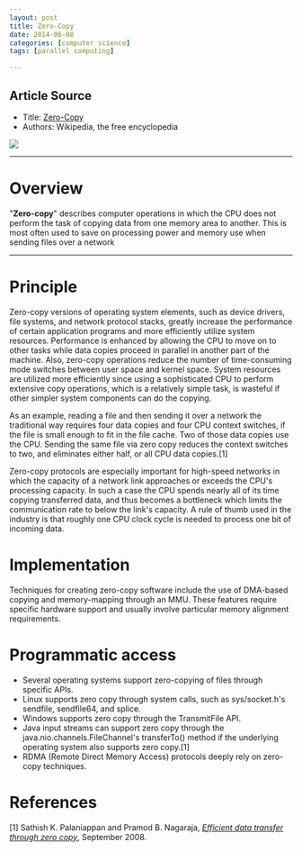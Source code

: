 ```yaml
---
layout: post
title: Zero-Copy
date: 2014-06-08
categories: [computer science]
tags: [parallel computing]

---
```


## Article Source
* Title: [Zero-Copy](http://en.wikipedia.org/wiki/Zero-copy)
* Authors:  Wikipedia, the free encyclopedia

 
[![](http://sungsoo.github.com/images/rdma.png)](http://sungsoo.github.com/images/rdma.png)

---

# Overview

"**Zero-copy**" describes computer operations in which the CPU does not perform the task of copying data from one memory area to another. This is most often used to save on processing power and memory use when sending files over a network

---

# Principle

Zero-copy versions of operating system elements, such as device drivers, file systems, and network protocol stacks, greatly increase the performance of certain application programs and more efficiently utilize system resources. Performance is enhanced by allowing the CPU to move on to other tasks while data copies proceed in parallel in another part of the machine. Also, zero-copy operations reduce the number of time-consuming mode switches between user space and kernel space. System resources are utilized more efficiently since using a sophisticated CPU to perform extensive copy operations, which is a relatively simple task, is wasteful if other simpler system components can do the copying.

As an example, reading a file and then sending it over a network the traditional way requires four data copies and four CPU context switches, if the file is small enough to fit in the file cache. Two of those data copies use the CPU. Sending the same file via zero copy reduces the context switches to two, and eliminates either half, or all CPU data copies.[1]

Zero-copy protocols are especially important for high-speed networks in which the capacity of a network link approaches or exceeds the CPU's processing capacity. In such a case the CPU spends nearly all of its time copying transferred data, and thus becomes a bottleneck which limits the communication rate to below the link's capacity. A rule of thumb used in the industry is that roughly one CPU clock cycle is needed to process one bit of incoming data.

# Implementation

Techniques for creating zero-copy software include the use of DMA-based copying and memory-mapping through an MMU. These features require specific hardware support and usually involve particular memory alignment requirements.

# Programmatic access

* Several operating systems support zero-copying of files through specific APIs.
* Linux supports zero copy through system calls, such as sys/socket.h's sendfile, sendfile64, and splice.
* Windows supports zero copy through the TransmitFile API.
* Java input streams can support zero copy through the java.nio.channels.FileChannel's transferTo() method if the underlying operating system also supports zero copy.[1]
* RDMA (Remote Direct Memory Access) protocols deeply rely on zero-copy techniques.

# References

[1] Sathish K. Palaniappan and Pramod B. Nagaraja, [*Efficient data transfer through zero copy*](http://sungsoo.github.com/papers/zerocopy.pdf), September 2008.